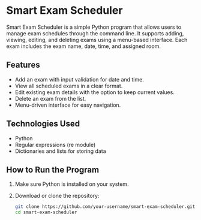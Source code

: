 # Smart Exam Scheduler

Smart Exam Scheduler is a simple Python program that allows users to manage exam schedules through the command line. It supports adding, viewing, editing, and deleting exams using a menu-based interface. Each exam includes the exam name, date, time, and assigned room.

## Features

- Add an exam with input validation for date and time.
- View all scheduled exams in a clear format.
- Edit existing exam details with the option to keep current values.
- Delete an exam from the list.
- Menu-driven interface for easy navigation.

## Technologies Used

- Python
- Regular expressions (re module)
- Dictionaries and lists for storing data

## How to Run the Program

1. Make sure Python is installed on your system.

2. Download or clone the repository:

   ```bash
   git clone https://github.com/your-username/smart-exam-scheduler.git
   cd smart-exam-scheduler
